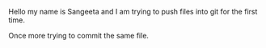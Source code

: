 Hello my name is Sangeeta and I am trying to push files into git for the first time.

Once more trying to commit the same file.
